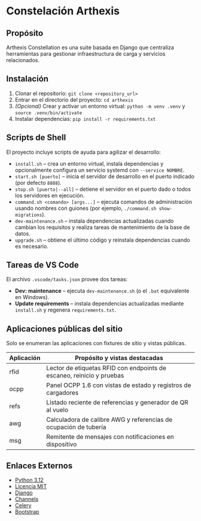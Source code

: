 # Constelación Arthexis

## Propósito
Arthexis Constellation es una suite basada en Django que centraliza herramientas para gestionar infraestructura de carga y servicios relacionados.

## Instalación
1. Clonar el repositorio: `git clone <repository_url>`
2. Entrar en el directorio del proyecto: `cd arthexis`
3. *(Opcional)* Crear y activar un entorno virtual: `python -m venv .venv` y `source .venv/bin/activate`
4. Instalar dependencias: `pip install -r requirements.txt`

## Scripts de Shell
El proyecto incluye scripts de ayuda para agilizar el desarrollo:
- `install.sh` – crea un entorno virtual, instala dependencias y opcionalmente configura un servicio systemd con `--service NOMBRE`.
- `start.sh [puerto]` – inicia el servidor de desarrollo en el puerto indicado (por defecto `8888`).
- `stop.sh [puerto|--all]` – detiene el servidor en el puerto dado o todos los servidores en ejecución.
- `command.sh <comando> [args...]` – ejecuta comandos de administración usando nombres con guiones (por ejemplo, `./command.sh show-migrations`).
- `dev-maintenance.sh` – instala dependencias actualizadas cuando cambian los requisitos y realiza tareas de mantenimiento de la base de datos.
- `upgrade.sh` – obtiene el último código y reinstala dependencias cuando es necesario.

## Tareas de VS Code
El archivo `.vscode/tasks.json` provee dos tareas:

- **Dev: maintenance** – ejecuta `dev-maintenance.sh` (o el `.bat` equivalente en Windows).
- **Update requirements** – instala dependencias actualizadas mediante `install.sh` y regenera `requirements.txt`.

## Aplicaciones públicas del sitio
Solo se enumeran las aplicaciones con fixtures de sitio y vistas públicas.

| Aplicación | Propósito y vistas destacadas |
| --- | --- |
| rfid | Lector de etiquetas RFID con endpoints de escaneo, reinicio y pruebas |
| ocpp | Panel OCPP 1.6 con vistas de estado y registros de cargadores |
| refs | Listado reciente de referencias y generador de QR al vuelo |
| awg | Calculadora de calibre AWG y referencias de ocupación de tubería |
| msg | Remitente de mensajes con notificaciones en dispositivo |

## Enlaces Externos
- [Python 3.12](https://www.python.org/downloads/release/python-31210/)
- [Licencia MIT](LICENSE)
- [Django](https://www.djangoproject.com/)
- [Channels](https://channels.readthedocs.io/)
- [Celery](https://docs.celeryq.dev/)
- [Bootstrap](https://getbootstrap.com/)
